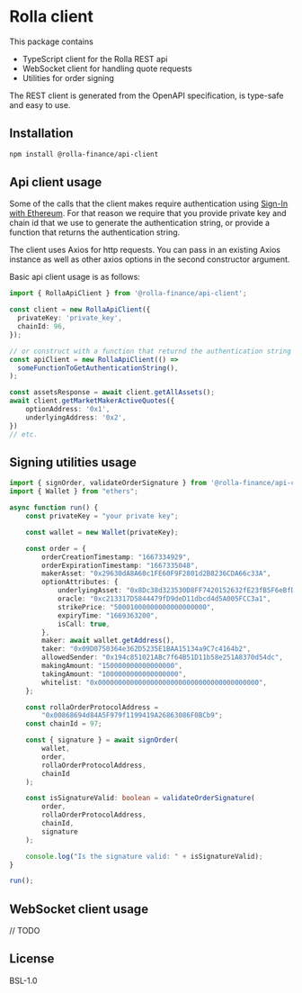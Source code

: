 # Rolla client

This package contains

- TypeScript client for the Rolla REST api
- WebSocket client for handling quote requests
- Utilities for order signing

The REST client is generated from the OpenAPI specification, is type-safe and easy to use.

## Installation

```bash
npm install @rolla-finance/api-client
```

## Api client usage

Some of the calls that the client makes require authentication using [Sign-In with Ethereum](https://eips.ethereum.org/EIPS/eip-4361).
For that reason we require that you provide private key and chain id that we use to generate the authentication string, or provide a function that returns the authentication string.

The client uses Axios for http requests. You can pass in an existing Axios instance as well as other axios options in the second constructor argument.

Basic api client usage is as follows:

```typescript
import { RollaApiClient } from '@rolla-finance/api-client';

const client = new RollaApiClient({
  privateKey: 'private_key',
  chainId: 96,
});

// or construct with a function that returnd the authentication string
const apiClient = new RollaApiClient(() =>
  someFunctionToGetAuthenticationString(),
);

const assetsResponse = await client.getAllAssets();
await client.getMarketMakerActiveQuotes({
    optionAddress: '0x1',
    underlyingAddress: '0x2',
})
// etc.
```

## Signing utilities usage

```typescript
import { signOrder, validateOrderSignature } from '@rolla-finance/api-client';
import { Wallet } from "ethers";

async function run() {
    const privateKey = "your private key";

    const wallet = new Wallet(privateKey);

    const order = {
        orderCreationTimestamp: "1667334929",
        orderExpirationTimestamp: "1667335048",
        makerAsset: "0x29630dA8A60c1FE60F9F2801d2B8236CDA66c33A",
        optionAttributes: {
            underlyingAsset: "0x8Dc38d323530D8FF7420152632fE23fB5F6eBfDe",
            oracle: "0xc213317D5844479fD9deD11dbcd4d5A005FCC3a1",
            strikePrice: "50001000000000000000000",
            expiryTime: "1669363200",
            isCall: true,
        },
        maker: await wallet.getAddress(),
        taker: "0x09D0750364e362D5235E1BAA15134a9C7c4164b2",
        allowedSender: "0x194c851021ABc7f64B51D11b58e251A8370d54dc",
        makingAmount: "150000000000000000",
        takingAmount: "1000000000000000000",
        whitelist: "0x0000000000000000000000000000000000000000",
    };

    const rollaOrderProtocolAddress =
        "0x00868694d84A5F979f1199419A26863086F0BCb9";
    const chainId = 97;

    const { signature } = await signOrder(
        wallet,
        order,
        rollaOrderProtocolAddress,
        chainId
    );

    const isSignatureValid: boolean = validateOrderSignature(
        order,
        rollaOrderProtocolAddress,
        chainId,
        signature
    );

    console.log("Is the signature valid: " + isSignatureValid);
}

run();
```

## WebSocket client usage

// TODO

## License

BSL-1.0

